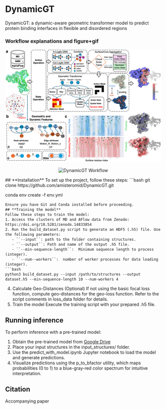 # DynamicGT
DynamicGT: a dynamic-aware geometric transformer model to predict protein binding interfaces in flexible and disordered regions
### Workflow explanations and figure+gif


<p align="center"> <img src="Arch.png" alt="DynamicGT Architecture" width="600"/> </p> <p align="center"> <img src="gif.mp4" alt="DynamicGT Workflow" width="600"/> </p>
## **Installation**
To set up the project, follow these steps:
```bash
git clone https://github.com/amisteromid/DynamicGT.git

conda env create -f env.yml
```
Ensure you have Git and Conda installed before proceeding.
## **Training the model**
Follow these steps to train the model:
1. Access the clusters of MD and AFlow data from Zenodo:
https://doi.org/10.5281/zenodo.14833854
2. Run the build_dataset.py script to generate an HDF5 (.h5) file. Use the following parameters:
   - ``--input``: path to the folder containing structures.
   - ``--output``: Path and name of the output .h5 file.
   - ``--min-sequence-length``:  Minimum sequence length to process (integer).
   - ``--num--workers``:  number of worker processes for data loading (integer).
```bash
python3 build_dataset.py --input /path/to/structures --output dataset.h5 --min-sequence-length 10 --num-workers 4
```
4. Calculate Geo-Distances (Optional)
If not using the basic focal loss function, compute geo-distances for the geo-loss function. Refer to the script comments in loss_data folder for details.
5. Train the model
Execute the training script with your prepared .h5 file.

## **Running inference**
To perform inference with a pre-trained model:
1. Obtain the pre-trained model from [Google Drive](https://drive.google.com/file/d/1puehNHhu6JSjH-ZZetdNaVo6ftU-Oj1x/view?usp=sharing)
2. Place your input structures in the input_structures/ folder.
3. Use the predict_with_model.ipynb Jupyter notebook to load the model and generate predictions.
4. Visualize predictions using the p_to_bfactor utility, which maps probabilities (0 to 1) to a blue-gray-red color spectrum for intuitive interpretation.
## **Citation**
Accompanying paper
